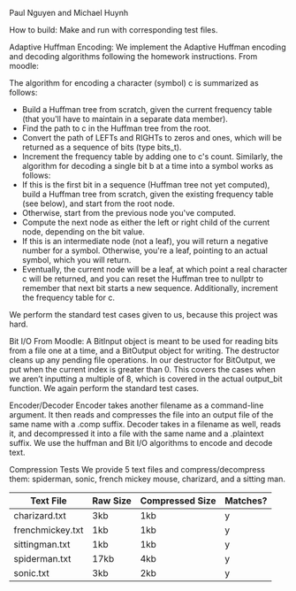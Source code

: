 Paul Nguyen and Michael Huynh

How to build:
Make and run with corresponding test files. 

Adaptive Huffman Encoding:
We implement the Adaptive Huffman encoding and decoding algorithms following the homework instructions. From moodle:

The algorithm for encoding a character (symbol) c is summarized as follows:
* Build a Huffman tree from scratch, given the current frequency table (that you'll have to maintain in a separate data member).
* Find the path to c in the Huffman tree from the root.
* Convert the path of LEFTs and RIGHTs to zeros and ones, which will be returned as a sequence of bits (type bits_t).
* Increment the frequency table by adding one to c's count.
Similarly, the algorithm for decoding a single bit b at a time into a symbol works as follows:
* If this is the first bit in a sequence (Huffman tree not yet computed), build a Huffman tree from scratch, given the existing frequency table (see below), and start from the root node.
* Otherwise, start from the previous node you've computed.
* Compute the next node as either the left or right child of the current node, depending on the bit value.
* If this is an intermediate node (not a leaf), you will return a negative number for a symbol. Otherwise, you're a leaf, pointing to an actual symbol, which you will return.
* Eventually, the current node will be a leaf, at which point a real character c will be returned, and you can reset the Huffman tree to nullptr to remember that next bit starts a new sequence. Additionally, increment the frequency table for c.

We perform the standard test cases given to us, because this project was hard. 

Bit I/O
From Moodle:
A BitInput object is meant to be used for reading bits from a file one at a time, and a BitOutput object for writing. The destructor cleans up any pending file operations.
In our destructor for BitOutput, we put when the current index is greater than 0. This covers the cases when we aren’t inputting a multiple of 8, which is covered in the actual output_bit function. We again perform the standard test cases.

Encoder/Decoder
Encoder takes another filename as a command-line argument. It then reads and compresses the file into an output file of the same name with a .comp suffix. Decoder takes in a filename as well, reads it, and decompressed it into a file with the same name and a .plaintext suffix. We use the huffman and Bit I/O algorithms to encode and decode text. 

Compression Tests
We provide 5 text files and compress/decompress them: spiderman, sonic, french mickey mouse, charizard, and a sitting man.


| Text File        | Raw Size | Compressed Size | Matches? |
|------------------|----------|-----------------|----------|
| charizard.txt    | 3kb      | 1kb             | y        |
| frenchmickey.txt | 1kb      | 1kb             | y        |
| sittingman.txt   | 1kb      | 1kb             | y        |
| spiderman.txt    | 17kb     | 4kb             | y        |
| sonic.txt        | 3kb      | 2kb             | y        |
